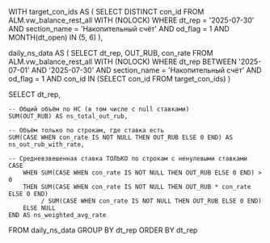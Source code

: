 WITH target_con_ids AS (
    SELECT DISTINCT con_id
    FROM ALM.vw_balance_rest_all WITH (NOLOCK)
    WHERE 
        dt_rep = '2025-07-30'
        AND section_name = 'Накопительный счёт'
        AND od_flag = 1
        AND MONTH(dt_open) IN (5, 6)
),

daily_ns_data AS (
    SELECT
        dt_rep,
        OUT_RUB,
        con_rate
    FROM ALM.vw_balance_rest_all WITH (NOLOCK)
    WHERE
        dt_rep BETWEEN '2025-07-01' AND '2025-07-30'
        AND section_name = 'Накопительный счёт'
        AND od_flag = 1
        AND con_id IN (SELECT con_id FROM target_con_ids)
)

SELECT
    dt_rep,

    -- Общий объём по НС (в том числе с null ставками)
    SUM(OUT_RUB) AS ns_total_out_rub,

    -- Объём только по строкам, где ставка есть
    SUM(CASE WHEN con_rate IS NOT NULL THEN OUT_RUB ELSE 0 END) AS ns_out_rub_with_rate,

    -- Средневзвешенная ставка ТОЛЬКО по строкам с ненулевыми ставками
    CASE 
        WHEN SUM(CASE WHEN con_rate IS NOT NULL THEN OUT_RUB ELSE 0 END) > 0
        THEN SUM(CASE WHEN con_rate IS NOT NULL THEN OUT_RUB * con_rate ELSE 0 END) 
             / SUM(CASE WHEN con_rate IS NOT NULL THEN OUT_RUB ELSE 0 END)
        ELSE NULL
    END AS ns_weighted_avg_rate

FROM daily_ns_data
GROUP BY dt_rep
ORDER BY dt_rep
